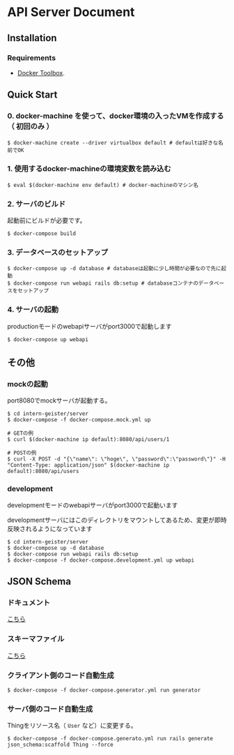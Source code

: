 # API Server Document

## Installation

### Requirements

- [Docker Toolbox](https://www.docker.com/products/docker-toolbox).

## Quick Start

### 0. docker-machine を使って、docker環境の入ったVMを作成する（ **初回のみ** ）

```
$ docker-machine create --driver virtualbox default # defaultは好きな名前でOK
```

### 1. 使用するdocker-machineの環境変数を読み込む

```
$ eval $(docker-machine env default) # docker-machineのマシン名
```

### 2. サーバのビルド

起動前にビルドが必要です。

```
$ docker-compose build
```

### 3. データベースのセットアップ

```
$ docker-compose up -d database # databaseは起動に少し時間が必要なので先に起動
$ docker-compose run webapi rails db:setup # databaseコンテナのデータベースをセットアップ
```

### 4. サーバの起動

productionモードのwebapiサーバがport3000で起動します

```
$ docker-compose up webapi
```

## その他

### mockの起動

port8080でmockサーバが起動する。

```
$ cd intern-geister/server
$ docker-compose -f docker-compose.mock.yml up

# GETの例
$ curl $(docker-machine ip default):8080/api/users/1

# POSTの例
$ curl -X POST -d "{\"name\": \"hoge\", \"password\":\"password\"}" -H "Content-Type: application/json" $(docker-machine ip default):8080/api/users
```

### development

developmentモードのwebapiサーバがport3000で起動います

developmentサーバにはこのディレクトリをマウントしてあるため、変更が即時反映されるようになっています

```
$ cd intern-geister/server
$ docker-compose up -d database
$ docker-compose run webapi rails db:setup
$ docker-compose -f docker-compose.development.yml up webapi
```

## JSON Schema

### ドキュメント

[こちら](schema.md)

### スキーマファイル

[こちら](schema.json)

### クライアント側のコード自動生成

```
$ docker-compose -f docker-compose.generator.yml run generator
```

### サーバ側のコード自動生成

Thingをリソース名（ `User` など）に変更する。

```
$ docker-compose -f docker-compose.generato.yml run rails generate json_schema:scaffold Thing --force
```
